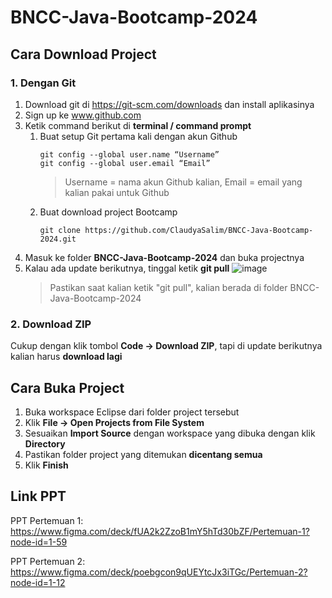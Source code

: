 # BNCC-Java-Bootcamp-2024

## Cara Download Project
### 1. Dengan Git
1. Download git di https://git-scm.com/downloads dan install aplikasinya
2. Sign up ke www.github.com
3. Ketik command berikut di **terminal / command prompt**
   1. Buat setup Git pertama kali dengan akun Github
      ```
      git config --global user.name “Username”
      git config --global user.email “Email”
      ```
      > Username = nama akun Github kalian, Email = email yang kalian pakai untuk Github
   2. Buat download project Bootcamp
      ```
      git clone https://github.com/ClaudyaSalim/BNCC-Java-Bootcamp-2024.git
      ```
4. Masuk ke folder **BNCC-Java-Bootcamp-2024** dan buka projectnya
5. Kalau ada update berikutnya, tinggal ketik **git pull**
   ![image](https://github.com/user-attachments/assets/d5108867-4c64-42bb-bf10-1900a44d54d0)
   > Pastikan saat kalian ketik "git pull", kalian berada di folder BNCC-Java-Bootcamp-2024


### 2. Download ZIP
Cukup dengan klik tombol **Code -> Download ZIP**, tapi di update berikutnya kalian harus **download lagi**


## Cara Buka Project
1. Buka workspace Eclipse dari folder project tersebut
2. Klik **File -> Open Projects from File System**
3. Sesuaikan **Import Source** dengan workspace yang dibuka dengan klik **Directory**
4. Pastikan folder project yang ditemukan **dicentang semua**
5. Klik **Finish**


## Link PPT
PPT Pertemuan 1: https://www.figma.com/deck/fUA2k2ZzoB1mY5hTd30bZF/Pertemuan-1?node-id=1-59

PPT Pertemuan 2: https://www.figma.com/deck/poebgcon9qUEYtcJx3iTGc/Pertemuan-2?node-id=1-12
